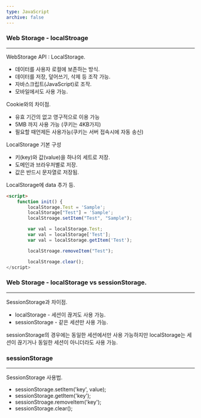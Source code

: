 ```yaml
---
type: JavaScript
archive: false
---
```

### Web Storage - localStroage

---

WebStorage API : LocalStorage.

- 데이터를 사용자 로컬에 보존하는 방식.
- 데이터를 저장, 덮어쓰기, 삭제 등 조작 가능.
- 자바스크립트(JavaScript)로 조작.
- 모바일에서도 사용 가능.

  

Cookie와의 차이점.

- 유효 기간의 없고 영구적으로 이용 가능
- 5MB 까지 사용 가능 (쿠키는 4KB가지)
- 필요할 때언제든 사용가능(쿠키는 서버 접속시에 자동 송신)

  

LocalStorage 기본 구성

- 키(key)와 값(value)을 하나의 세트로 저장.
- 도메인과 브라우저별로 저장.
- 값은 반드시 문자열로 저장됨.

  

LocalStorage에 data 추가 등.

```HTML
<script>
	function init() {
		localStorage.Test = 'Sample';
		localStorage["Test"] = 'Sample';
		localStroage.setItem("Test", "Sample");

		var val = localStorage.Test;
		var val = localStorage['Test'];
		var val = localStorage.getItem('Test');

		localStroage.removeItem("Test");

		localStroage.clear();		
</script>
```

  

### Web Storage - localStorage vs sessionStorage.

---

SessionStorage과 차이점.

- localStorage - 세션이 끊겨도 사용 가능.
- sessionStorage - 같은 세션만 사용 가능.

  

sessionStorage의 경우에는 동일한 세션에서만 사용 가능하지만 localStorage는 세션이 끊기거나 동일한 세션이 아니더라도 사용 가능.

  

### sessionStorage

---

SessionStorage 사용법.

- sessionStorage.setItem('key', value);
- sessionStorage.getItem('key');
- sessionStroage.removeItem('key');
- sessionStorage.clear();